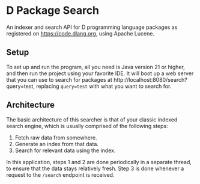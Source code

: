 # D Package Search

An indexer and search API for D programming language packages as registered on https://code.dlang.org, using Apache Lucene.

## Setup

To set up and run the program, all you need is Java version 21 or higher, and then run the project using your favorite IDE. It will boot up a web server that you can use to search for packages at http://localhost:8080/search?query=test, replacing `query=test` with what you want to search for.

## Architecture

The basic architecture of this searcher is that of your classic indexed search engine, which is usually comprised of the following steps:
1. Fetch raw data from somewhere.
2. Generate an index from that data.
3. Search for relevant data using the index.

In this application, steps 1 and 2 are done periodically in a separate thread, to ensure that the data stays relatively fresh. Step 3 is done whenever a request to the `/search` endpoint is received.
